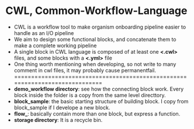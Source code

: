 # CWL, Common-Workflow-Language
- CWL is a workflow tool to make organism onboarding pipeline easier to handle as an I/O pipeline
- We aim to design some functional blocks, and concatenate them to make a complete working pipeline
- A single block in CWL language is composed of at least one **<.cwl>** files, and some blocks with a **<.yml>** file
- One thing worth mentioning when developing, so not write to many comment in cwl files, it may probably cause permanentfail.
=============================================================================
- **demo_workflow directory**: see how the connecting block work. Every block inside the folder is a copy from the same level directtory.
- **block_sample**: the basic starting structure of building block. I copy from block_sample if I develope a new block.
- **flow_**: basically contain more than one block, but express a function.  
- **storage directory**: It is a recycle bin.  
